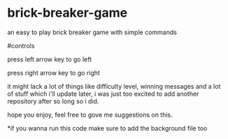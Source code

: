 # brick-breaker-game
an easy to play brick breaker game with simple commands


#controls

press left arrow key to go left

press right arrow key to go right


it might lack a lot of things like difficulty level, winning messages and a lot of stuff which i'll update later, i was just too excited to add another repository after so long so i did.

hope you enjoy, feel free to gove me suggestions on this.

*if you wanna run this code make sure to add the background file too
